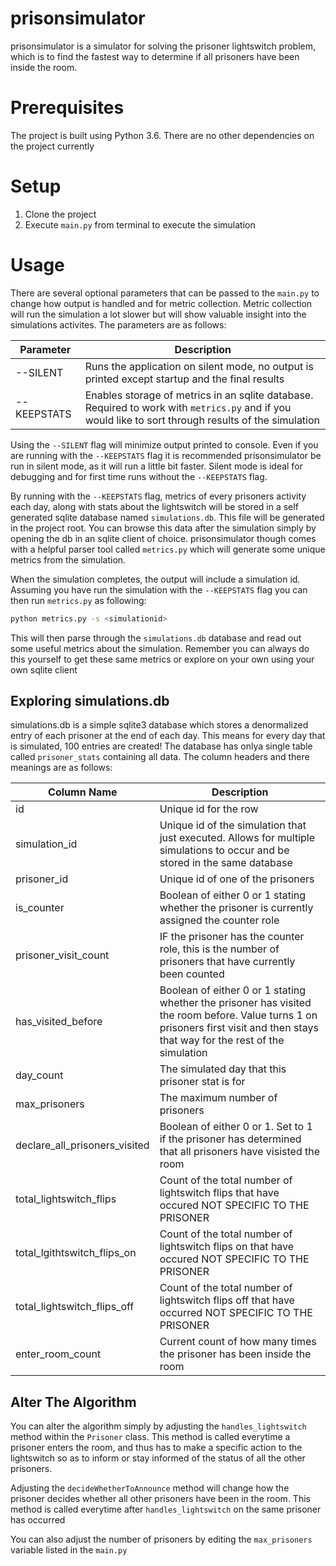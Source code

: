 # prisonsimulator

prisonsimulator is a simulator for solving the prisoner lightswitch problem, which is to find the fastest way
to determine if all prisoners have been inside the room.

# Prerequisites
The project is built using Python 3.6. There are no other dependencies on the project currently

# Setup
1. Clone the project
2. Execute `main.py` from terminal to execute the simulation

# Usage
There are several optional parameters that can be passed to the `main.py` to change how output is handled and
for metric collection. Metric collection will run the simulation a lot slower but will show valuable insight into
the simulations activites. The parameters are as follows:

| Parameter | Description |
| --------- | ----------- |
| --SILENT | Runs the application on silent mode, no output is printed except startup and the final results |
| --KEEPSTATS | Enables storage of metrics in an sqlite database. Required to work with `metrics.py` and if you would like to sort through results of the simulation |

Using the `--SILENT` flag will minimize output printed to console. Even if you are running with the `--KEEPSTATS`
flag it is recommended prisonsimulator be run in silent mode, as it will run a little bit faster. Silent mode is
ideal for debugging and for first time runs without the `--KEEPSTATS` flag.

By running with the `--KEEPSTATS` flag, metrics of every prisoners activity each day, along with stats about the
lightswitch will be stored in a self generated sqlite database named `simulations.db`. This file will be generated
in the project root. You can browse this data after the simulation simply by opening the db in an sqlite client of
choice. prisonsimulator though comes with a helpful parser tool called `metrics.py` which will generate some unique
metrics from the simulation.

When the simulation completes, the output will include a simulation id. Assuming you have run the simulation with
the `--KEEPSTATS` flag you can then run `metrics.py` as following:
```bash
python metrics.py -s <simulationid>
```
This will then parse through the `simulations.db` database and read out some useful metrics about the simulation. Remember
you can always do this yourself to get these same metrics or explore on your own using your own sqlite client

## Exploring simulations.db
simulations.db is a simple sqlite3 database which stores a denormalized entry of each prisoner at the end of each day.
This means for every day that is simulated, 100 entries are created! The database has onlya  single table called
`prisoner_stats` containing all data. The column headers and there meanings are as follows:

| Column Name | Description |
| ----------- | ----------- |
| id          | Unique id for the row |
| simulation_id | Unique id of the simulation that just executed. Allows for multiple simulations to occur and be stored in the same database |
| prisoner_id | Unique id of one of the prisoners |
| is_counter | Boolean of either 0 or 1 stating whether the prisoner is currently assigned the counter role |
| prisoner_visit_count | IF the prisoner has the counter role, this is the number of prisoners that have currently been counted |
| has_visited_before | Boolean of either 0 or 1 stating whether the prisoner has visited the room before. Value turns 1 on prisoners first visit and then stays that way for the rest of the simulation |
| day_count | The simulated day that this prisoner stat is for |
| max_prisoners | The maximum number of prisoners |
| declare_all_prisoners_visited | Boolean of either 0 or 1. Set to 1 if the prisoner has determined that all prisoners have visisted the room |
| total_lightswitch_flips | Count of the total number of lightswitch flips that have occured NOT SPECIFIC TO THE PRISONER |
| total_lgithtswitch_flips_on | Count of the total number of lightswitch flips on that have occured NOT SPECIFIC TO THE PRISONER |
| total_lightswitch_flips_off | Count of the total number of lightswitch flips off that have occurred NOT SPECIFIC TO THE PRISONER |
| enter_room_count | Current count of how many times the prisoner has been inside the room |

## Alter The Algorithm
You can alter the algorithm simply by adjusting the `handles_lightswitch` method within the `Prisoner` class.
This method is called everytime a prisoner enters the room, and thus has to make a specific action to the
lightswitch so as to inform or stay informed of the status of all the other prisoners.

Adjusting the `decideWhetherToAnnounce` method will change how the prisoner decides whether all other prisoners
have been in the room. This method is called everytime after `handles_lightswitch` on the same prisoner has
occurred

You can also adjust the number of prisoners by editing the `max_prisoners` variable listed in the `main.py`